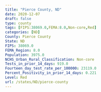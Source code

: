 ```yaml
---
title: "Pierce County, ND"
date: 2020-12-07
draft: false
type: county
tags: [FIPS:38069.0,FEMA:8.0,Non-core,Red]
categories: [ND]
County: Pierce County
State: ND
FIPS: 38069.0
FEMA_Region: 8.0
Population: 3975.0
NCHS_Urban_Rural_Classification: Non-core
Tests_in_prior_14_days: 919.0
Fourteen_day_test_rate_per_100000: 23119.0
Percent_Positivity_in_prior_14_days: 0.221
Level: Red
url: /states/ND/pierce-county
---
```



